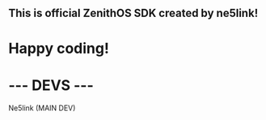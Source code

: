 ## This is official ZenithOS SDK created by ne5link!
# Happy coding!

# --- DEVS ---
Ne5link (MAIN DEV)
